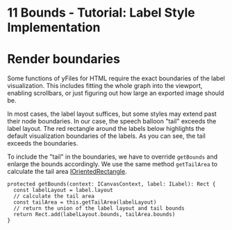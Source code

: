<!--
 //////////////////////////////////////////////////////////////////////////////
 // @license
 // This file is part of yFiles for HTML 2.6.0.4.
 // Use is subject to license terms.
 //
 // Copyright (c) 2000-2024 by yWorks GmbH, Vor dem Kreuzberg 28,
 // 72070 Tuebingen, Germany. All rights reserved.
 //
 //////////////////////////////////////////////////////////////////////////////
-->
# 11 Bounds - Tutorial: Label Style Implementation

# Render boundaries

Some functions of yFiles for HTML require the exact boundaries of the label visualization. This includes fitting the whole graph into the viewport, enabling scrollbars, or just figuring out how large an exported image should be.

In most cases, the label layout suffices, but some styles may extend past their node boundaries. In our case, the speech balloon "tail" exceeds the label layout. The red rectangle around the labels below highlights the default visualization boundaries of the labels. As you can see, the tail exceeds the boundaries.

To include the "tail" in the boundaries, we have to override `getBounds` and enlarge the bounds accordingly. We use the same method `getTailArea` to calculate the tail area [IOrientedRectangle](https://docs.yworks.com/yfileshtml/#/api/IOrientedRectangle).

```
protected getBounds(context: ICanvasContext, label: ILabel): Rect {
  const labelLayout = label.layout
  // calculate the tail area
  const tailArea = this.getTailArea(labelLayout)
  // return the union of the label layout and tail bounds
  return Rect.add(labelLayout.bounds, tailArea.bounds)
}
```
